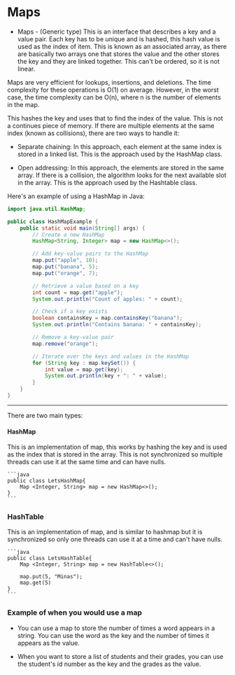 # Maps

- Maps - (Generic type) This is an interface that describes a key and a value pair. Each key has to be unique and is hashed, this hash value is used as the index of item. This is known as an associated array, as there are basically two arrays one that stores the value and the other stores the key and they are linked together. This can't be ordered, so it is not linear. 

Maps are very efficient for lookups, insertions, and deletions. The time complexity for these operations is O(1) on average. However, in the worst case, the time complexity can be O(n), where n is the number of elements in the map.

This hashes the key and uses that to find the index of the value. This is not a continues piece of memory. If there are multiple elements at the same index (known as collisions), there are two ways to handle it:

- Separate chaining: In this approach, each element at the same index is stored in a linked list. This is the approach used by the HashMap class.

- Open addressing: In this approach, the elements are stored in the same array. If there is a collision, the algorithm looks for the next available slot in the array. This is the approach used by the Hashtable class.



Here's an example of using a HashMap in Java:

```java
import java.util.HashMap;

public class HashMapExample {
    public static void main(String[] args) {
        // Create a new HashMap
        HashMap<String, Integer> map = new HashMap<>();

        // Add key-value pairs to the HashMap
        map.put("apple", 10);
        map.put("banana", 5);
        map.put("orange", 7);

        // Retrieve a value based on a key
        int count = map.get("apple");
        System.out.println("Count of apples: " + count);

        // Check if a key exists
        boolean containsKey = map.containsKey("banana");
        System.out.println("Contains banana: " + containsKey);

        // Remove a key-value pair
        map.remove("orange");

        // Iterate over the keys and values in the HashMap
        for (String key : map.keySet()) {
            int value = map.get(key);
            System.out.println(key + ": " + value);
        }
    }
}
```

--- 

There are two main types:

#### HashMap
This is an implementation of map, this works by hashing the key and is used as the index that is stored in the array. This is not synchronized so multiple threads can use it at the same time and can have nulls.

    ```java
    public class LetsHashMap{
        Map <Integer, String> map = new HashMap<>();
    }
    ```

### HashTable
This is an implementation of map, and is similar to hashmap but it is synchronized so only one threads can use it at a time and can't have nulls.

    ```java
    public class LetsHashTable{
        Map <Integer, String> map = new HashTable<>();

        map.put(5, "Minas");
        map.get(5)
    }
    ```

### Example of when you would use a map

- You can use a map to store the number of times a word appears in a string. You can use the word as the key and the number of times it appears as the value.

- When you want to store a list of students and their grades, you can use the student's id number as the key and the grades as the value.

